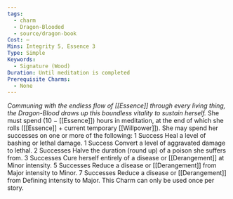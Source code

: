 ```yaml
---
tags:
  - charm
  - Dragon-Blooded
  - source/dragon-book
Cost: —
Mins: Integrity 5, Essence 3
Type: Simple
Keywords:
  - Signature (Wood)
Duration: Until meditation is completed
Prerequisite Charms:
  - None
---
```

*Communing with the endless flow of [[Essence]] through every living thing, the Dragon-Blood draws up this boundless vitality to sustain herself.*
She must spend (10 − [[Essence]]) hours in meditation, at the end of which she rolls ([[Essence]] + current temporary [[Willpower]]). She may spend her successes on one or more of the following: 1 Success Heal a level of bashing or lethal damage. 1 Success Convert a level of aggravated damage to lethal. 2 Successes Halve the duration (round up) of a poison she suffers from. 3 Successes Cure herself entirely of a disease or [[Derangement]] at Minor intensity. 5 Successes Reduce a disease or [[Derangement]] from Major intensity to Minor. 7 Successes Reduce a disease or [[Derangement]] from Defining intensity to Major. This Charm can only be used once per story.